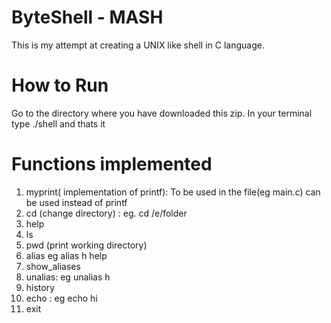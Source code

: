 # ByteShell - MASH
This is my attempt at creating a UNIX like shell in C language.

# How to Run
Go to the directory where you have downloaded this zip. In your terminal type ./shell and thats it

# Functions implemented
1. myprint( implementation of printf):
  To be used in the file(eg main.c) can be used instead of printf
2. cd (change directory) :
  eg. cd /e/folder
3. help
4. ls
5. pwd (print working directory)
6. alias
  eg alias h help
7. show_aliases
8. unalias:
   eg unalias h
9. history
10. echo :
  eg echo hi
11. exit
